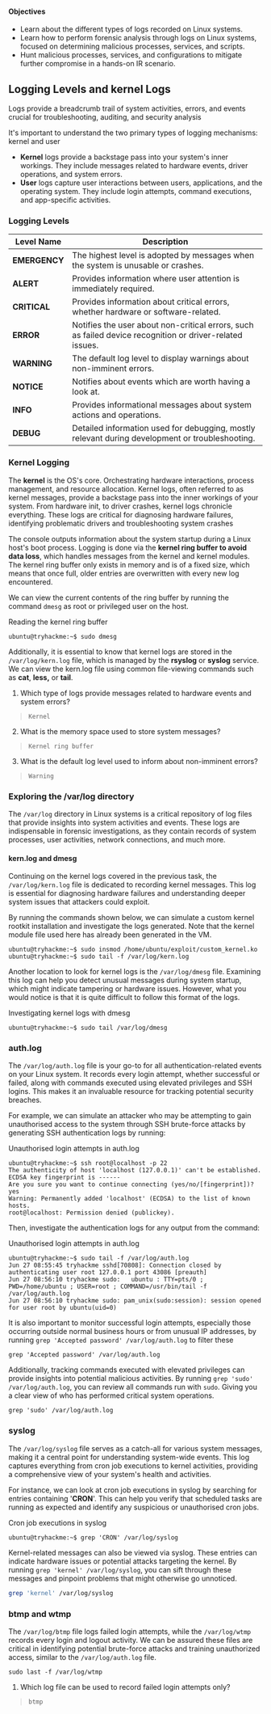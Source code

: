 #### Objectives
- Learn about the different types of logs recorded on Linux systems.
- Learn how to perform forensic analysis through logs on Linux systems, focused on determining malicious processes, services, and scripts.
- Hunt malicious processes, services, and configurations to mitigate further compromise in a hands-on IR scenario.


## Logging Levels and kernel Logs
Logs provide a breadcrumb trail of system activities, errors, and events crucial for troubleshooting, auditing, and security analysis

It's important to understand the two primary types of logging mechanisms: kernel and user
- **Kernel** logs provide a backstage pass into your system's inner workings. They include messages related to hardware events, driver operations, and system errors.
- **User** logs capture user interactions between users, applications, and the operating system. They include login attempts, command executions, and app-specific activities.


### Logging Levels
| Level Name    | Description                                                                                              |
| ------------- | -------------------------------------------------------------------------------------------------------- |
| **EMERGENCY** | The highest level is adopted by messages when the system is unusable or crashes.                         |
| **ALERT**     | Provides information where user attention is immediately required.                                       |
| **CRITICAL**  | Provides information about critical errors, whether hardware or software-related.                        |
| **ERROR**     | Notifies the user about non-critical errors, such as failed device recognition or driver-related issues. |
| **WARNING**   | The default log level to display warnings about non-imminent errors.                                     |
| **NOTICE**    | Notifies about events which are worth having a look at.                                                  |
| **INFO**      | Provides informational messages about system actions and operations.                                     |
| **DEBUG**     | Detailed information used for debugging, mostly relevant during development or troubleshooting.          |

### Kernel Logging

The **kernel** is the OS's core. Orchestrating hardware interactions, process management, and resource allocation. Kernel logs, often referred to as kernel messages, provide a backstage pass into the inner workings of your system. From hardware init, to driver crashes, kernel logs chronicle everything. These logs are critical for diagnosing hardware failures, identifying problematic drivers and troubleshooting system crashes

The console outputs information about the system startup during a Linux host's boot process. Logging is done via the **kernel ring buffer to avoid data loss**, which handles messages from the kernel and kernel modules. The kernel ring buffer only exists in memory and is of a fixed size, which means that once full, older entries are overwritten with every new log encountered.

We can view the current contents of the ring buffer by running the command `dmesg` as root or privileged user on the host. 

Reading the kernel ring buffer

```shell-session
ubuntu@tryhackme:~$ sudo dmesg
```

Additionally, it is essential to know that kernel logs are stored in the `/var/log/kern.log` file, which is managed by the **rsyslog** or **syslog** service. We can view the kern.log file using common file-viewing commands such as **cat**, **less,** or **tail**.

1. Which type of logs provide messages related to hardware events and system errors?
> `Kernel`

2. What is the memory space used to store system messages?
> `Kernel ring buffer`

3. What is the default log level used to inform about non-imminent errors?
> `Warning`


### Exploring the /var/log directory
The `/var/log` directory in Linux systems is a critical repository of log files that provide insights into system activities and events. These logs are indispensable in forensic investigations, as they contain records of system processes, user activities, network connections, and much more.

#### kern.log and dmesg
Continuing on the kernel logs covered in the previous task, the `/var/log/kern.log` file is dedicated to recording kernel messages. This log is essential for diagnosing hardware failures and understanding deeper system issues that attackers could exploit.

By running the commands shown below, we can simulate a custom kernel rootkit installation and investigate the logs generated. Note that the kernel module file used here has already been generated in the VM.

```shell-session
ubuntu@tryhackme:~$ sudo insmod /home/ubuntu/exploit/custom_kernel.ko 
ubuntu@tryhackme:~$ sudo tail -f /var/log/kern.log
```

  

Another location to look for kernel logs is the `/var/log/dmesg` file. Examining this log can help you detect unusual messages during system startup, which might indicate tampering or hardware issues. However, what you would notice is that it is quite difficult to follow this format of the logs.

Investigating kernel logs with dmesg

```shell-session
ubuntu@tryhackme:~$ sudo tail /var/log/dmesg
```

### **auth.log**

The `/var/log/auth.log` file is your go-to for all authentication-related events on your Linux system. It records every login attempt, whether successful or failed, along with commands executed using elevated privileges and SSH logins. This makes it an invaluable resource for tracking potential security breaches.

For example, we can simulate an attacker who may be attempting to gain unauthorised access to the system through SSH brute-force attacks by generating SSH authentication logs by running:

Unauthorised login attempts in auth.log

```shell-session
ubuntu@tryhackme:~$ ssh root@localhost -p 22
The authenticity of host 'localhost (127.0.0.1)' can't be established.
ECDSA key fingerprint is ------
Are you sure you want to continue connecting (yes/no/[fingerprint])? yes
Warning: Permanently added 'localhost' (ECDSA) to the list of known hosts.
root@localhost: Permission denied (publickey).
```

  

Then, investigate the authentication logs for any output from the command:

Unauthorised login attempts in auth.log

```shell-session
ubuntu@tryhackme:~$ sudo tail -f /var/log/auth.log
Jun 27 08:55:45 tryhackme sshd[70808]: Connection closed by authenticating user root 127.0.0.1 port 43086 [preauth]
Jun 27 08:56:10 tryhackme sudo:   ubuntu : TTY=pts/0 ; PWD=/home/ubuntu ; USER=root ; COMMAND=/usr/bin/tail -f /var/log/auth.log
Jun 27 08:56:10 tryhackme sudo: pam_unix(sudo:session): session opened for user root by ubuntu(uid=0)
```

  
It is also important to monitor successful login attempts, especially those occurring outside normal business hours or from unusual IP addresses, by running `grep 'Accepted password' /var/log/auth.log` to filter these

```shell-session
grep 'Accepted password' /var/log/auth.log
```


Additionally, tracking commands executed with elevated privileges can provide insights into potential malicious activities. By running `grep 'sudo' /var/log/auth.log`, you can review all commands run with `sudo`. Giving you a clear view of who has performed critical system operations.

```shell
grep 'sudo' /var/log/auth.log
```

### **syslog**

The `/var/log/syslog` file serves as a catch-all for various system messages, making it a central point for understanding system-wide events. This log captures everything from cron job executions to kernel activities, providing a comprehensive view of your system's health and activities.

For instance, we can look at cron job executions in syslog by searching for entries containing '**CRON**'. This can help you verify that scheduled tasks are running as expected and identify any suspicious or unauthorised cron jobs. 

Cron job executions in syslog

```shell-session
ubuntu@tryhackme:~$ grep 'CRON' /var/log/syslog
```

Kernel-related messages can also be viewed via syslog. These entries can indicate hardware issues or potential attacks targeting the kernel. By running `grep 'kernel' /var/log/syslog`, you can sift through these messages and pinpoint problems that might otherwise go unnoticed.

```bash
grep 'kernel' /var/log/syslog
```

### btmp and wtmp
The `/var/log/btmp` file logs failed login attempts, while the `/var/log/wtmp` records every login and logout activity. We can be assured these files are critical in identifying potential brute-force attacks and training unauthorized access, similar to the `/var/log/auth.log` file.

```shell
sudo last -f /var/log/wtmp
```


1. Which log file can be used to record failed login attempts only?
> `btmp`





